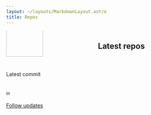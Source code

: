 ```yaml
---
layout: ~/layouts/MarkdownLayout.astro
title: Repos
---
```


<style>
	#unicorn-icon {
		margin-top: -30px;
		margin-bottom: 20px;
	}

	#latest-repos-container h2 {
		margin-bottom: 2rem;
	}

	#latest-repos h4 {
		margin-bottom: 0.5rem;
	}
</style>

<!-- TODO: Switch to type:module when I have replaced timeago with the native method -->
<script>
// Latest GitHub commit

// TODO: Remove this wrapper when top-level await is supported everywhere.
(async () => {
	// Helper
	const dom = {
		select: document.querySelector.bind(document),
		selectAll: document.querySelectorAll.bind(document)
	};

	const username = 'sindresorhus';
	const email = 'sindresorhus@gmail.com';

	const response = await fetch(`https://api.github.com/users/${username}/events/public`);
	const json = await response.json();

	// TODO: Support pagination if no suitable event can be found in the first request:
	// https://developer.github.com/v3/activity/events/#list-public-events-performed-by-a-user
	let latestCommit;
	const latestPushEvent = json.find(event => {
		if (event.type !== 'PushEvent') {
			return false;
		}

		// Ensure the commit is authored by me and I'm not just a "committer"
		latestCommit = event.payload.commits.reverse().find(commit => commit.author.email === email);
		return Boolean(latestCommit);
	});

	if (!latestCommit) {
		dom.select('#latest-commit').textContent = 'No commit';
		return;
	}

	const {repo, created_at: createdAt} = latestPushEvent;
	const repoUrl = `https://github.com/${repo.name}`;

	const commitTitleElement = dom.select('#latest-commit .commit-title');
	commitTitleElement.href = `${repoUrl}/commit/${latestCommit.sha}`;
	const commitMessageLines = latestCommit.message.trim().split('\n');
	commitTitleElement.title = commitMessageLines.slice(1).join('\n').trim();
	commitTitleElement.textContent = commitMessageLines[0].trim();

	const commitDateElement = dom.select('#latest-commit .commit-date');
	commitDateElement.textContent = window.timeago().format(createdAt);

	const repoTitleElement = dom.select('#latest-commit .repo-title');
	repoTitleElement.href = repoUrl;
	repoTitleElement.textContent = repo.name.replace(new RegExp(`^${username}/`), '');
})();
</script>

<script type="module">
// Latest GitHub repos

(async () => {
	// Helper
	const dom = {
		select: document.querySelector.bind(document),
		slectAll: document.querySelectorAll.bind(document)
	};

	const isDev = ['localhost', '127.0.0.1'].includes(location.hostname);
	const insertHypenationHintsForCamelCase = string => string.replace(/([a-z])([A-Z])/g, '$1\u00AD$2');

	const textColorFromBackgroundColor = color => {
		if (color.length < 5) {
			color += color.slice(1);
		}

		return parseInt(color.replace('#', '0x'), 16) > (0xFFFFFF / 2) ? '#333' : '#fff';
	};

	const url = isDev ? 'http://localhost:3000' : 'https://gh-latest-repos-sindresorhus.vercel.app';

	const json = await (await fetch(url)).json();

	const template = dom.select('#latest-repos-template');
	const container = dom.select('#latest-repos');

	for (const repo of json.reverse()) {
		if (!repo.description) {
			continue;
		}

		const content = template.cloneNode(true).content;

		const a = content.querySelector('.latest-repos-title');
		a.href = repo.url;
		a.textContent = insertHypenationHintsForCamelCase(repo.name);

		const lang = content.querySelector('.latest-repos-language');
		if (repo.primaryLanguage) {
			lang.textContent = repo.primaryLanguage.name;
			lang.style.color = textColorFromBackgroundColor(repo.primaryLanguage.color);
			lang.style.backgroundColor = repo.primaryLanguage.color;

			const query = `user:sindresorhus user:chalk user:avajs user:xojs language:${repo.primaryLanguage.name.toLowerCase()} archived:false`;
			const url = new URL('https://github.com/search');
			url.searchParams.append('q', query);
			lang.href = url;
		} else {
			lang.classList.add('is-unclickable');
		}

		content.querySelector('.latest-repos-description').textContent = repo.description;

		container.appendChild(document.importNode(content, true));
	}

	dom.select('#projects').style.opacity = 1;
})();
</script>

<section class="hero is-fullheight">
	<div id="projects" class="hero-body container">
		<div class="columns is-vcentered">
			<div class="column has-text-centered">
				<img id="unicorn-icon" src="unicorn.svg" width="100" height="100">
				<h4 class="title is-4" style="font-weight: 400">Latest commit</h4>
				<div id="latest-commit">
					<a class="commit-title nice-link" href=""></a>
					<br>
					<span style="font-size: 12px">
						<span class="commit-date"></span> in <a class="repo-title" href=""></a>
					</span>
				</div>
				<br>
				<a href="https://twitter.com/sindre_gh_repos">Follow updates</a>
			</div>
			<div id="latest-repos-container" class="column is-three-fifths is-offset-1 has-nice-link">
				<h2 class="title is-2">Latest repos</h2>
				<template id="latest-repos-template">
					<div class="column is-half">
						<h4 class="title is-4">
							<a class="latest-repos-title" href=""></a>
							<a class="tag is-small latest-repos-language">¯\_(ツ)_/¯</a>
						</h4>
						<p class="latest-repos-description"></p>
					</div>
				</template>
				<div id="latest-repos" class="columns is-multiline"></div>
			</div>
		</div>
	</div>
</section>
